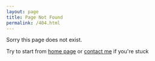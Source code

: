 ```yaml
---
layout: page
title: Page Not Found
permalink: /404.html
---
```

Sorry this page does not exist. 

Try to start from [home page](/) or [contact me](mailto:sasha@shpota.com) if you're stuck 